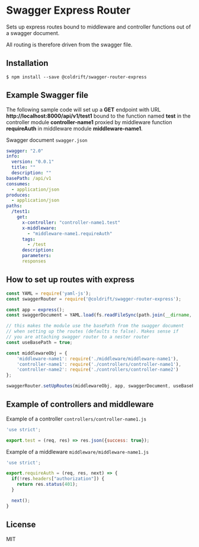 # Swagger Express Router

Sets up express routes bound to middleware and controller functions out of a swagger document.

All routing is therefore driven from the swagger file.

## Installation

```
$ npm install --save @coldrift/swagger-router-express
```

## Example Swagger file

The following sample code will set up a **GET** endpoint with URL **http://localhost:8000/api/v1/test1** bound to the function named **test** in the controller module **controller-name1** proxied by middleware function **requireAuth** in middleware module **middleware-name1**.

Swagger document `swagger.json`

```yaml
swagger: "2.0"
info:
  version: "0.0.1"
  title: ""
  description: ""
basePath: /api/v1
consumes:
  - application/json
produces:
  - application/json
paths:
  /test1:
    get:
      x-controller: "controller-name1.test"
      x-middleware:
        - "middleware-name1.requireAuth"
      tags:
        - /test
      description:
      parameters:
      responses
```

## How to set up routes with express

```javascript
const YAML = require('yaml-js');
const swaggerRouter = require('@coldrift/swagger-router-express');

const app = express();
const swaggerDocument = YAML.load(fs.readFileSync(path.join(__dirname, './swagger.yaml')))

// this makes the module use the basePath from the swagger document
// when setting up the routes (defaults to false). Makes sense if
// you are attaching swagger router to a nester router
const useBasePath = true;

const middlewareObj = {
    'middleware-name1': require('./middleware/middleware-name1'),
    'controller-name1': require('./controllers/controller-name1'),
    'controller-name2': require('./controllers/controller-name2')
};

swaggerRouter.setUpRoutes(middlewareObj, app, swaggerDocument, useBasePath);
```

## Example of controllers and middleware

Example of a controller `controllers/controller-name1.js`

```javascript
'use strict';

export.test = (req, res) => res.json({success: true});
```

Example of a middleware `middleware/middleware-name1.js`

```javascript
'use strict';

export.requireAuth = (req, res, next) => {
  if(!res.headers["authorization"]) {
    return res.status(401);
  }

  next();
}

```

## License

MIT
